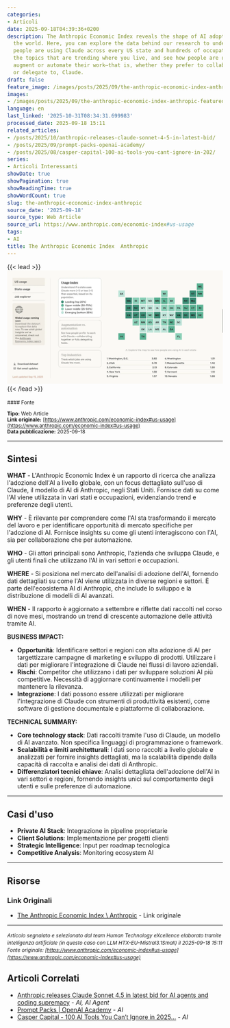 ```yaml
---
categories:
- Articoli
date: 2025-09-18T04:39:36+0200
description: The Anthropic Economic Index reveals the shape of AI adoption across
  the world. Here, you can explore the data behind our research to understand how
  people are using Claude across every US state and hundreds of occupations.  Track
  the topics that are trending where you live, and see how people are using AI to
  augment or automate their work—that is, whether they prefer to collaborate with,
  or delegate to, Claude.
draft: false
feature_image: /images/posts/2025/09/the-anthropic-economic-index-anthropic-featured.webp
images:
- /images/posts/2025/09/the-anthropic-economic-index-anthropic-featured.webp
language: en
last_linked: '2025-10-31T08:34:31.699983'
processed_date: 2025-09-18 15:11
related_articles:
- /posts/2025/10/anthropic-releases-claude-sonnet-4-5-in-latest-bid/
- /posts/2025/09/prompt-packs-openai-academy/
- /posts/2025/08/casper-capital-100-ai-tools-you-cant-ignore-in-202/
series:
- Articoli Interessanti
showDate: true
showPagination: true
showReadingTime: true
showWordCount: true
slug: the-anthropic-economic-index-anthropic
source_date: '2025-09-18'
source_type: Web Article
source_url: https://www.anthropic.com/economic-index#us-usage
tags:
- AI
title: The Anthropic Economic Index  Anthropic
---
```


{{< lead >}}
![Featured image](/images/posts/2025/09/the-anthropic-economic-index-anthropic-featured.webp)
{{< /lead >}}

<small>
#### Fonte

**Tipo:** Web Article  
**Link originale:** [https://www.anthropic.com/economic-index#us-usage](https://www.anthropic.com/economic-index#us-usage)  
**Data pubblicazione:** 2025-09-18

</small>

---

## Sintesi

**WHAT** - L'Anthropic Economic Index è un rapporto di ricerca che analizza l'adozione dell'AI a livello globale, con un focus dettagliato sull'uso di Claude, il modello di AI di Anthropic, negli Stati Uniti. Fornisce dati su come l'AI viene utilizzata in vari stati e occupazioni, evidenziando trend e preferenze degli utenti.

**WHY** - È rilevante per comprendere come l'AI sta trasformando il mercato del lavoro e per identificare opportunità di mercato specifiche per l'adozione di AI. Fornisce insights su come gli utenti interagiscono con l'AI, sia per collaborazione che per automazione.

**WHO** - Gli attori principali sono Anthropic, l'azienda che sviluppa Claude, e gli utenti finali che utilizzano l'AI in vari settori e occupazioni.

**WHERE** - Si posiziona nel mercato dell'analisi di adozione dell'AI, fornendo dati dettagliati su come l'AI viene utilizzata in diverse regioni e settori. È parte dell'ecosistema AI di Anthropic, che include lo sviluppo e la distribuzione di modelli di AI avanzati.

**WHEN** - Il rapporto è aggiornato a settembre e riflette dati raccolti nel corso di nove mesi, mostrando un trend di crescente automazione delle attività tramite AI.

**BUSINESS IMPACT:**
- **Opportunità**: Identificare settori e regioni con alta adozione di AI per targettizzare campagne di marketing e sviluppo di prodotti. Utilizzare i dati per migliorare l'integrazione di Claude nei flussi di lavoro aziendali.
- **Rischi**: Competitor che utilizzano i dati per sviluppare soluzioni AI più competitive. Necessità di aggiornare continuamente i modelli per mantenere la rilevanza.
- **Integrazione**: I dati possono essere utilizzati per migliorare l'integrazione di Claude con strumenti di produttività esistenti, come software di gestione documentale e piattaforme di collaborazione.

**TECHNICAL SUMMARY:**
- **Core technology stack**: Dati raccolti tramite l'uso di Claude, un modello di AI avanzato. Non specifica linguaggi di programmazione o framework.
- **Scalabilità e limiti architetturali**: I dati sono raccolti a livello globale e analizzati per fornire insights dettagliati, ma la scalabilità dipende dalla capacità di raccolta e analisi dei dati di Anthropic.
- **Differenziatori tecnici chiave**: Analisi dettagliata dell'adozione dell'AI in vari settori e regioni, fornendo insights unici sul comportamento degli utenti e sulle preferenze di automazione.

---

## Casi d'uso

- **Private AI Stack**: Integrazione in pipeline proprietarie
- **Client Solutions**: Implementazione per progetti clienti
- **Strategic Intelligence**: Input per roadmap tecnologica
- **Competitive Analysis**: Monitoring ecosystem AI

---



## Risorse

### Link Originali
- [The Anthropic Economic Index \ Anthropic](https://www.anthropic.com/economic-index#us-usage) - Link originale


---

*<small>Articolo segnalato e selezionato dal team Human Technology eXcellence elaborato tramite intelligenza artificiale (in questo caso con LLM HTX-EU-Mistral3.1Small) il 2025-09-18 15:11
Fonte originale: [https://www.anthropic.com/economic-index#us-usage](https://www.anthropic.com/economic-index#us-usage)</small>*

## Articoli Correlati

- [Anthropic releases Claude Sonnet 4.5 in latest bid for AI agents and coding supremacy](/posts/2025/10/anthropic-releases-claude-sonnet-4-5-in-latest-bid/) - *AI, AI Agent*
- [Prompt Packs | OpenAI Academy](/posts/2025/09/prompt-packs-openai-academy/) - *AI*
- [Casper Capital - 100 AI Tools You Can’t Ignore in 2025...](/posts/2025/08/casper-capital-100-ai-tools-you-cant-ignore-in-202/) - *AI*